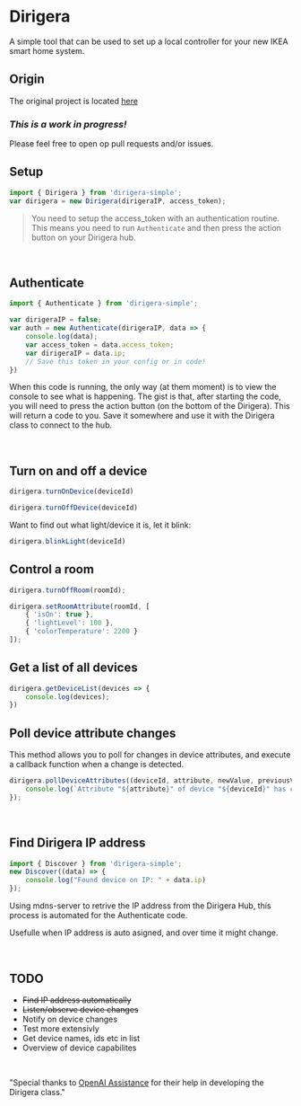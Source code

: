 # Dirigera
A simple tool that can be used to set up a local controller for your new IKEA smart home system.

## Origin
The original project is located [here](https://bitbucket.org/fair2/dirigera-simple)

### *This is a work in progress!* 
Please feel free to open op pull requests and/or issues.

## Setup
```js
import { Dirigera } from 'dirigera-simple';
var dirigera = new Dirigera(dirigeraIP, access_token);
```

> You need to setup the access_token with an authentication routine.
This means you need to run `Authenticate` and then press the action button on your Dirigera hub.

&nbsp; 

## Authenticate
```js
import { Authenticate } from 'dirigera-simple';

var dirigeraIP = false;
var auth = new Authenticate(dirigeraIP, data => {
    console.log(data);
    var access_token = data.access_token;
    var dirigeraIP = data.ip;
    // Save this token in your config or in code!
})
```
When this code is running, the only way (at them moment) is to view the console to see what is happening. The gist is that, after starting the code, you will need to press the action button (on the bottom of the Dirigera). This will return a code to you. Save it somewhere and use it with the Dirigera class to connect to the hub.

&nbsp; 

## Turn on and off a device 
```js
dirigera.turnOnDevice(deviceId)
```

```js
dirigera.turnOffDevice(deviceId)
```

Want to find out what light/device it is, let it blink:
```js
dirigera.blinkLight(deviceId)
```

## Control a room
```js
dirigera.turnOffRoom(roomId);
```
```js
dirigera.setRoomAttribute(roomId, [
    { 'isOn': true }, 
    { 'lightLevel': 100 }, 
    { 'colorTemperature': 2200 }
]);
```

## Get a list of all devices
```js
dirigera.getDeviceList(devices => {
    console.log(devices);
})
```

## Poll device attribute changes
This method allows you to poll for changes in device attributes, and execute a callback function when a change is detected.

```js
dirigera.pollDeviceAttributes((deviceId, attribute, newValue, previousValue, device) => {
    console.log(`Attribute "${attribute}" of device "${deviceId}" has changed from ${previousValue} to ${newValue}`);
});
```

&nbsp; 

## Find Dirigera IP address
```js
import { Discover } from 'dirigera-simple';
new Discover((data) => {
    console.log("Found device on IP: " + data.ip)
});
```
Using mdns-server to retrive the IP address from the Dirigera Hub, this process is automated for the Authenticate code. 

Usefulle when IP address is auto asigned, and over time it might change.

&nbsp; 
&nbsp; 

## TODO
 - ~~Find IP address automatically~~
 - ~~Listen/observe device changes~~
 - Notify on device changes
 - Test more extensivly
 - Get device names, ids etc in list
 - Overview of device capabilites


&nbsp; 
&nbsp; 
&nbsp; 


"Special thanks to [OpenAI Assistance](https://openai.com/blog/openai-api-launch/) for their help in developing the Dirigera class."

&nbsp; 
